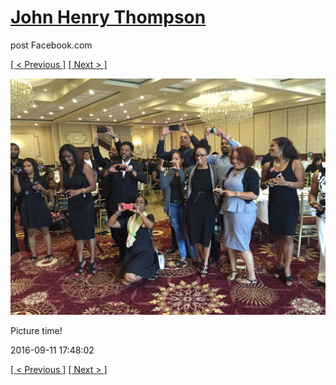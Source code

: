 # [John Henry Thompson](../README.md)
post Facebook.com

[[ < Previous ]](2016-09-12-1.md) [[ Next > ]](2016-09-11-2.md)

[![](../media/2016-09-11/OS-X-Photos-Picture-time.jpg)](../README.md)

Picture time!

2016-09-11 17:48:02

[[ < Previous ]](2016-09-12-1.md) [[ Next > ]](2016-09-11-2.md)